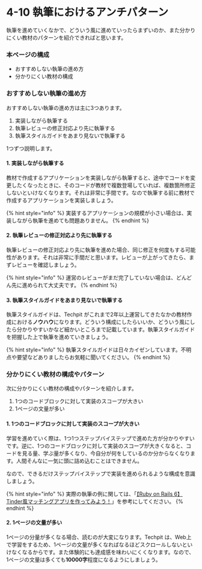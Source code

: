 # 4-10 執筆におけるアンチパターン

執筆を進めていくなかで、どういう風に進めていったらまずいのか、また分かりにくい教材のパターンを紹介できればと思います。



### 本ページの構成

* おすすめしない執筆の進め方
* 分かりにくい教材の構成



### おすすめしない執筆の進め方

おすすめしない執筆の進め方は主に3つあります。

1. 実装しながら執筆する
2. 執筆レビューの修正対応より先に執筆する
3. 執筆スタイルガイドをあまり見ないで執筆する

1つずつ説明します。



#### 1. 実装しながら執筆する

教材で作成するアプリケーションを実装しながら執筆すると、途中でコードを変更したくなったときに、そのコードが教材で複数登場していれば、複数箇所修正しないといけなくなります。それは非常に手間です。なので執筆する前に教材で作成するアプリケーションを実装しましょう。

{% hint style="info" %}
実装するアプリケーションの規模が小さい場合は、実装しながら執筆を進めても問題ありません。
{% endhint %}



#### 2. 執筆レビューの修正対応より先に執筆する

執筆レビューの修正対応より先に執筆を進めた場合、同じ修正を何度もする可能性があります。それは非常に手間だと思います。レビューが上がってきたら、まずレビューを確認しましょう。

{% hint style="info" %}
運営のレビューがまだ完了していない場合は、どんどん先に進められて大丈夫です。
{% endhint %}



#### 3. 執筆スタイルガイドをあまり見ないで執筆する

執筆スタイルガイドは、Techpit がこれまで2年以上運営してきたなかの教材作成における**ノウハウ**になります。どういう構成にしたらいいか、どういう風にしたら分かりやすいかなど細かいところまで記載しています。執筆スタイルガイドを把握した上で執筆を進めていきましょう。

{% hint style="info" %}
執筆スタイルガイドは日々カイゼンしています。不明点や要望などありましたらお気軽に聞いてください。
{% endhint %}



### 分かりにくい教材の構成やパターン

次に分かりにくい教材の構成やパターンを紹介します。

1. 1つのコードブロックに対して実装のスコープが大きい
2. 1ページの文量が多い



#### 1. 1つのコードブロックに対して実装のスコープが大きい

学習を進めていく際は、1つ1つステップバイステップで進めた方が分かりやすいです。逆に、1つのコードブロックに対して実装のスコープが大きくなると、コードを見る量、学ぶ量が多くなり、今自分が何をしているのか分からなくなります。人間そんなに一気に頭に詰め込むことはできません。

なので、できるだけステップバイステップで実装を進められるような構成を意識しましょう。

{% hint style="info" %}
実際の執筆の例に関しては、「[【Ruby on Rails 6】Tinder風マッチングアプリを作ってみよう！](https://github.com/Techpit-Market/techpit-match2)」を参考にしてください。
{% endhint %}



#### 2. 1ページの文量が多い

1ページの分量が多くなる場合、読むのが大変になります。Techpit は、Web上で学習をするため、1ページの文量が多くなればなるほどスクロールしないといけなくなるからです。また体験的にも達成感を味わいにくくなります。なので、1ページの文量は多くても**10000字**程度になるようにしましょう。

